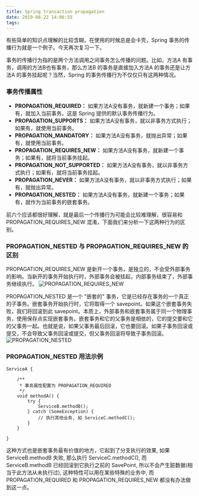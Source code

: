 ```yaml
---
title: Spring transaction propagation
date: 2019-08-22 14:06:55
tags:
---
```


有些简单的知识点理解的比较含糊，在使用的时候总是会卡壳，Spring 事务的传播行为就是一个例子。今天再次复习一下。

事务的传播行为指的是两个方法调用之间事务怎么传播的问题。比如，方法A 有事务，调用的方法B也有事务，那么方法B 的事务是直接加入方法A 的事务还是让方法A 的事务挂起呢？当然，Spring 的事务传播行为不仅仅只有这两种情况。

### 事务传播属性

- **PROPAGATION_REQUIRED：** 如果方法A没有事务，就新建一个事务；如果有，就加入当前事务。这是 Spring 提供的默认事务传播行为。
- **PROPAGATION_SUPPORTS：** 如果方法A没有事务，就以非事务方式执行；如果有，就使用当前事务。
- **PROPAGATION_MANDATORY：** 如果方法A没有事务，就抛出异常；如果有，就使用当前事务。
- **PROPAGATION_REQUIRES_NEW：** 如果方法A没有事务，就新建一个事务；如果有，就将当前事务挂起。
- **PROPAGATION_NOT_SUPPORTED：** 如果方法A没有事务，就以非事务方式执行；如果有，就将当前事务挂起。
- **PROPAGATION_NEVER：** 如果方法A没有事务，就以非事务方式执行；如果有，就抛出异常。
- **PROPAGATION_NESTED：** 如果方法A没有事务，就新建一个事务；如果有，就作为当前事务的嵌套事务。

前六个应该都很好理解，就是最后一个传播行为可能会比较难理解，很容易和 PROPAGATION_REQUIRES_NEW 混淆，下面我们来分析一下这两种行为的区别。

### PROPAGATION_NESTED 与 PROPAGATION_REQUIRES_NEW 的区别

PROPAGATION_REQUIRES_NEW 是新开一个事务，是独立的，不会受外部事务的影响。当新开的事务开始执行时，外部事务会被挂起，内部事务结束了，外部事务继续执行。
![PROPAGATION_REQUIRES_NEW](/image/transaction-propagation-1.png)

PROPAGATION_NESTED 是一个 "嵌套的" 事务，它是已经存在事务的一个真正的子事务。嵌套事务开始执行时，它将取得一个 savepoint。如果这个嵌套事务失败，我们将回滚到此 savepoint。本质上，外部事务和嵌套事务属于同一个物理事务，使用保存点实现嵌套事务。嵌套事务和它的父事务是相依的，它的提交要和它的父事务一起。也就是说，如果父事务最后回滚，它也要回滚。如果子事务回滚或提交，不会导致父事务回滚或提交，但父事务回滚将导致子事务回滚。
![PROPAGATION_NESTED](/image/transaction-propagation-2.png)

### PROPAGATION_NESTED 用法示例

```
ServiceA {  
      
    /** 
     * 事务属性配置为 PROPAGATION_REQUIRED 
     */  
    void methodA() {  
        try {  
            ServiceB.methodB();  
        } catch (SomeException) {  
            // 执行其他业务, 如 ServiceC.methodC();  
        }  
    }  
  
}  
```

这种方式也是嵌套事务最有价值的地方，它起到了分支执行的效果, 如果 ServiceB.methodB 失败, 那么执行 ServiceC.methodC(), 而 ServiceB.methodB 已经回滚到它执行之前的 SavePoint, 所以不会产生脏数据(相当于此方法从未执行过), 这种特性可以用在某些特殊的业务中, 而 PROPAGATION_REQUIRED 和 PROPAGATION_REQUIRES_NEW 都没有办法做到这一点。

